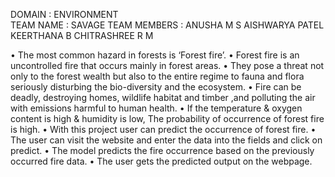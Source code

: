 DOMAIN : ENVIRONMENT<br>
TEAM NAME :  SAVAGE
TEAM MEMBERS :
     ANUSHA M S
     AISHWARYA PATEL
     KEERTHANA B
     CHITRASHREE R M

• The most common hazard in forests is ‘Forest fire’. 
• Forest fire is an uncontrolled fire that occurs mainly in forest areas.
• They pose a threat not only to the forest wealth but also to the entire regime to fauna and flora seriously 
disturbing the bio-diversity and the ecosystem.
• Fire can be deadly, destroying homes, wildlife habitat and timber ,and polluting the air with emissions harmful 
to human health.
• If the temperature & oxygen content is high & humidity is low, The probability of occurrence of forest fire is high.
• With this project user can predict the occurrence of forest fire.
• The user can visit the website and enter the data into the fields and click on predict.
• The model predicts the fire occurrence based on the previously occurred fire data.
• The user gets the predicted output on the webpage.
